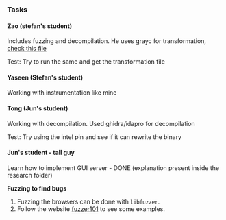 ### Tasks
#### Zao (stefan's student)
Includes fuzzing and decompilation. 
He uses grayc for transformation, [check this file](https://github.com/srg-imperial/GrayC/blob/f4f7e116743cdcb757b9771f6c5ae9e8ed7639b3/scripts/enhanCer/1-3-transform.py#L4)

Test: Try to run the same and get the transformation file

#### Yaseen (Stefan's student)
Working with instrumentation like mine

#### Tong (Jun's student)
Working with decompilation. Used ghidra/idapro for decompilation

Test: Try using the intel pin and see if it can rewrite the binary

#### Jun's student - tall guy
Learn how to implement GUI server - DONE (explanation present inside the research folder)

**Fuzzing to find bugs**
1. Fuzzing the browsers can be done with `libfuzzer`.
2. Follow the website [fuzzer101](https://github.com/antonio-morales/Fuzzing101) to see some examples.



